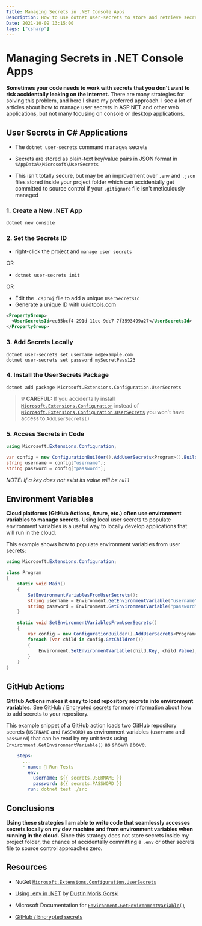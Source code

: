 ```yaml
---
Title: Managing Secrets in .NET Console Apps
Description: How to use dotnet user-secrets to store and retrieve secrets and set environment variables in .NET applications.
Date: 2021-10-09 13:15:00
tags: ["csharp"]
---
```


# Managing Secrets in .NET Console Apps

**Sometimes your code needs to work with secrets that you don't want to risk accidentally leaking on the internet.** There are many strategies for solving this problem, and here I share my preferred approach. I see a lot of articles about how to manage user secrets in ASP.NET and other web applications, but not many focusing on console or desktop applications.

## User Secrets in C# Applications

* The `dotnet user-secrets` command manages secrets

* Secrets are stored as plain-text key/value pairs in JSON format in `%AppData%\Microsoft\UserSecrets`

* This isn't totally secure, but may be an improvement over `.env` and `.json` files stored inside your project folder which can accidentally get committed to source control if your `.gitignore` file isn't meticulously managed


### 1. Create a New .NET App

```text
dotnet new console
```

### 2. Set the Secrets ID

* right-click the project and `manage user secrets`

OR

* `dotnet user-secrets init`

OR

* Edit the `.csproj` file to add a unique `UserSecretsId`
* Generate a unique ID with [uuidtools.com](https://www.uuidtools.com/)

```xml
<PropertyGroup>
  <UserSecretsId>ee35bcf4-291d-11ec-9dc7-7f3593499a27</UserSecretsId>
</PropertyGroup>
```

### 3. Add Secrets Locally

```text
dotnet user-secrets set username me@example.com
dotnet user-secrets set password mySecretPass123
```

### 4. Install the UserSecrets Package

```text
dotnet add package Microsoft.Extensions.Configuration.UserSecrets
```

> **💡 CAREFUL:** If you accidentally install [`Microsoft.Extensions.Configuration`](https://www.nuget.org/packages/Microsoft.Extensions.Configuration) instead of [`Microsoft.Extensions.Configuration.UserSecrets`](https://www.nuget.org/packages/Microsoft.Extensions.Configuration.UserSecrets) you won't have access to `AddUserSecrets()`

### 5. Access Secrets in Code

```cs
using Microsoft.Extensions.Configuration;
```

```cs
var config = new ConfigurationBuilder().AddUserSecrets<Program>().Build();
string username = config["username"];
string password = config["password"];
```

_NOTE: If a key does not exist its value will be `null`_

## Environment Variables

**Cloud platforms (GitHub Actions, Azure, etc.) often use environment variables to manage secrets.** Using local user secrets to populate environment variables is a useful way to locally develop applications that will run in the cloud.

This example shows how to populate environment variables from user secrets:

```cs
using Microsoft.Extensions.Configuration;

class Program
{
    static void Main()
    {
        SetEnvironmentVariablesFromUserSecrets();
        string username = Environment.GetEnvironmentVariable("username");
        string password = Environment.GetEnvironmentVariable("password");
    }

    static void SetEnvironmentVariablesFromUserSecrets()
    {
        var config = new ConfigurationBuilder().AddUserSecrets<Program>().Build();
        foreach (var child in config.GetChildren())
        {
            Environment.SetEnvironmentVariable(child.Key, child.Value);
        }
    }
}
```

## GitHub Actions

**GitHub Actions makes it easy to load repository secrets into environment variables.** See [GitHub / Encrypted secrets](https://docs.github.com/en/actions/security-guides/encrypted-secrets) for more information about how to add secrets to your repository.

This example snippet of a GitHub action loads two GitHub repository secrets (`USERNAME` and `PASSWORD`) as environment variables (`username` and `password`) that can be read by my unit tests using `Environment.GetEnvironmentVariable()` as shown above.

```yaml
    steps:
      ...
      - name: 🧪 Run Tests
        env:
          username: ${{ secrets.USERNAME }}
          password: ${{ secrets.PASSWORD }}
        run: dotnet test ./src
```

## Conclusions

**Using these strategies I am able to write code that seamlessly accesses secrets locally on my dev machine and from environment variables when running in the cloud.** Since this strategy does not store secrets inside my project folder, the chance of accidentally committing a `.env` or other secrets file to source control approaches zero.

## Resources

* NuGet [`Microsoft.Extensions.Configuration.UserSecrets`](https://www.nuget.org/packages/Microsoft.Extensions.Configuration.UserSecrets) 

* [Using .env in .NET](https://dusted.codes/dotenv-in-dotnet) by [Dustin Moris Gorski](https://github.com/dustinmoris)

* Microsoft Documentation for [`Environment.GetEnvironmentVariable()`](https://docs.microsoft.com/en-us/dotnet/api/system.environment.getenvironmentvariable)

* [GitHub / Encrypted secrets](https://docs.github.com/en/actions/security-guides/encrypted-secrets)